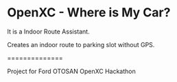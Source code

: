 OpenXC - Where is My Car?
==============

It is a Indoor Route Assistant.

Creates an indoor route to parking slot without GPS.


==============

Project for Ford OTOSAN OpenXC Hackathon